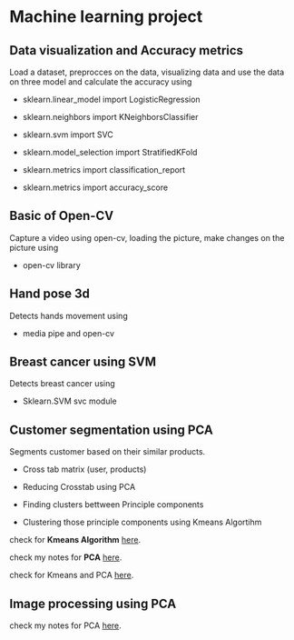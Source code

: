 # Machine learning project

## Data visualization and Accuracy metrics

Load a dataset, preprocces on the data, visualizing data and use the data on three model and calculate the accuracy using 

- sklearn.linear_model import LogisticRegression

- sklearn.neighbors import KNeighborsClassifier

- sklearn.svm import SVC

- sklearn.model_selection import StratifiedKFold

- sklearn.metrics import classification_report

- sklearn.metrics import accuracy_score

## Basic of Open-CV

Capture a video using open-cv, loading the picture, make changes on the picture using

- open-cv library

## Hand pose 3d

Detects hands movement using

- media pipe and open-cv

## Breast cancer using SVM

Detects breast cancer using 

- Sklearn.SVM svc module

## Customer segmentation using PCA

Segments customer based on their similar products.

- Cross tab matrix (user, products)

- Reducing Crosstab using PCA

- Finding clusters bettween Principle components

- Clustering those principle components using Kmeans Algortihm

check for **Kmeans Algorithm** [here](https://towardsdatascience.com/k-means-clustering-algorithm-applications-evaluation-methods-and-drawbacks-aa03e644b48a).

check my notes for **PCA** [here]().

check for Kmeans and PCA [here](https://medium.com/more-python-less-problems/principal-component-analysis-and-k-means-clustering-to-visualize-a-high-dimensional-dataset-577b2a7a5fe2).

## Image processing using PCA

check my notes for PCA [here]().
